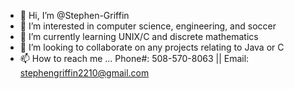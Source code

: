 - 👋 Hi, I’m @Stephen-Griffin
- 👀 I’m interested in computer science, engineering, and soccer
- 🌱 I’m currently learning UNIX/C and discrete mathematics
- 💞️ I’m looking to collaborate on any projects relating to Java or C
- 📫 How to reach me ... Phone#: 508-570-8063 || Email: stephengriffin2210@gmail.com

<!---
Stephen-Griffin/Stephen-Griffin is a ✨ special ✨ repository because its `README.md` (this file) appears on your GitHub profile.
You can click the Preview link to take a look at your changes.
--->
